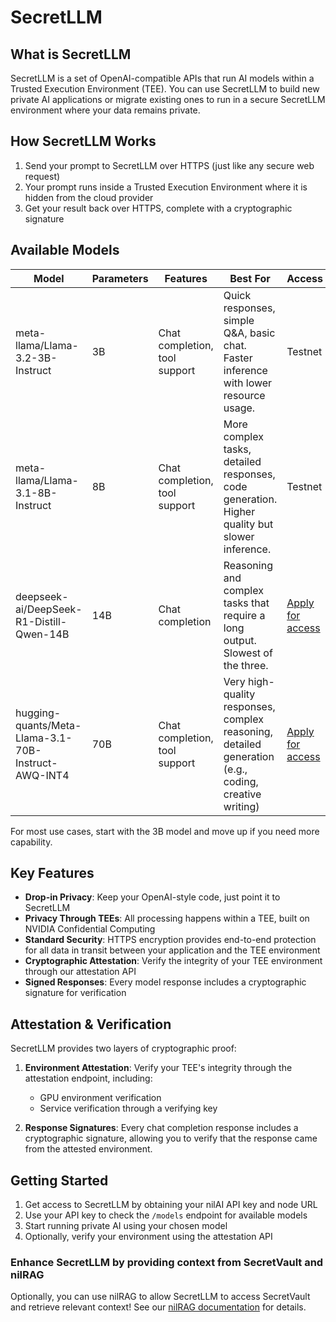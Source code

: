 # SecretLLM

## What is SecretLLM

SecretLLM is a set of OpenAI-compatible APIs that run AI models within a Trusted Execution Environment (TEE). You can use SecretLLM to build new private AI applications or migrate existing ones to run in a secure SecretLLM environment where your data remains private.

## How SecretLLM Works

1. Send your prompt to SecretLLM over HTTPS (just like any secure web request)
2. Your prompt runs inside a Trusted Execution Environment where it is hidden from the cloud provider
3. Get your result back over HTTPS, complete with a cryptographic signature

## Available Models

| Model                                                 | Parameters | Features                      | Best For                                                                                             | Access                                                                |
|-------------------------------------------------------|------------| ----------------------------- |------------------------------------------------------------------------------------------------------| --------------------------------------------------------------------- |
| meta-llama/Llama-3.2-3B-Instruct                      | 3B         | Chat completion, tool support | Quick responses, simple Q&A, basic chat. Faster inference with lower resource usage.                 | Testnet                                                               |
| meta-llama/Llama-3.1-8B-Instruct                      | 8B         | Chat completion, tool support | More complex tasks, detailed responses, code generation. Higher quality but slower inference.        | Testnet                                                               |
| deepseek-ai/DeepSeek-R1-Distill-Qwen-14B              | 14B        | Chat completion               | Reasoning and complex tasks that require a long output. Slowest of the three.                        | [Apply for access](/build/secretLLM/access#apply-for-a-nilai-api-key) |
| hugging-quants/Meta-Llama-3.1-70B-Instruct-AWQ-INT4   | 70B        | Chat completion, tool support | Very high-quality responses, complex reasoning, detailed generation (e.g., coding, creative writing) | [Apply for access](/build/secretLLM/access#apply-for-a-nilai-api-key) |

For most use cases, start with the 3B model and move up if you need more capability.

## Key Features

- **Drop-in Privacy**: Keep your OpenAI-style code, just point it to SecretLLM
- **Privacy Through TEEs**: All processing happens within a TEE, built on NVIDIA Confidential Computing
- **Standard Security**: HTTPS encryption provides end-to-end protection for all data in transit between your application and the TEE environment
- **Cryptographic Attestation**: Verify the integrity of your TEE environment through our attestation API
- **Signed Responses**: Every model response includes a cryptographic signature for verification

## Attestation & Verification

SecretLLM provides two layers of cryptographic proof:

1. **Environment Attestation**: Verify your TEE's integrity through the attestation endpoint, including:

   - GPU environment verification
   - Service verification through a verifying key

2. **Response Signatures**: Every chat completion response includes a cryptographic signature, allowing you to verify that the response came from the attested environment.

## Getting Started

1. Get access to SecretLLM by obtaining your nilAI API key and node URL
2. Use your API key to check the `/models` endpoint for available models
3. Start running private AI using your chosen model
4. Optionally, verify your environment using the attestation API


### Enhance SecretLLM by providing context from SecretVault and nilRAG
Optionally, you can use nilRAG to allow SecretLLM to access SecretVault and retrieve relevant context!
See our [nilRAG documentation](https://docs.nillion.com/build/nilQL) for details.

